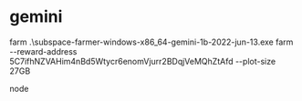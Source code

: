 # gemini

farm
.\subspace-farmer-windows-x86_64-gemini-1b-2022-jun-13.exe farm --reward-address 5C7ifhNZVAHim4nBd5Wtycr6enomVjurr2BDqjVeMQhZtAfd --plot-size 27GB


node

